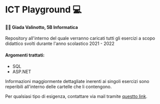 # ICT Playground :computer:

#### :woman_technologist:	 Giada Valinotto, 5B Informatica

Repository all'interno del quale verranno caricati tutti gli esercizi a scopo didattico svolti durante l'anno scolastico 2021 - 2022
#### Argomenti trattati:
- SQL
- ASP.NET

Informazioni maggiormente dettagliate inerenti ai singoli esercizi sono reperibili all'interno delle cartelle che li contengono.

Per qualsiasi tipo di esigenza, contattare via mail tramite [questto link](mailto:g.valinotto.0990@vallauri.edu?subject=[GitHub]%20Info%20Playground).
